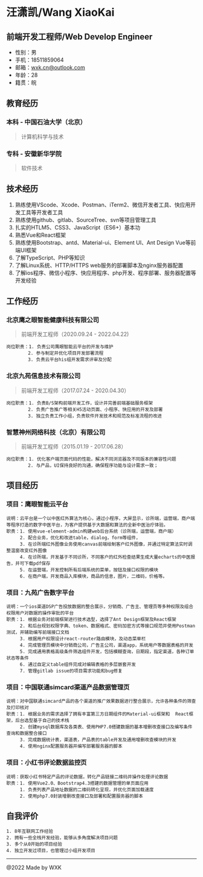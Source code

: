 # 汪潇凯/Wang XiaoKai

## 前端开发工程师/Web Develop Engineer

- 性别：男
- 手机：18511859064
- 邮箱：wxk.cn@outlook.com
- 年龄：28
- 籍贯：皖

## 教育经历

### 本科 - 中国石油大学（北京）

> 计算机科学与技术

### 专科 - 安徽新华学院

> 软件技术

## 技术经历

1. 熟练使用VScode、Xcode、Postman、iTerm2、微信开发者工具、快应用开发工具等开发者工具
2. 熟练使用github、gitlab、SourceTree、svn等项目管理工具
3. 扎实的HTLM5、CSS3、JavaScript（ES6+）基本功
4. 熟悉Vue和React框架
5. 熟练使用Bootstrap、antd、Material-ui、Element UI、Ant Design Vue等前端UI框架
6. 了解TypeScript、PHP等知识
7. 了解Linux系统、HTTP/HTTPS web服务的部署脚本及nginx服务器配置
8. 了解ios程序、微信小程序、快应用程序、php开发、程序部署、服务器配置等开发经验

## 工作经历

### 北京鹰之眼智能健康科技有限公司

> 前端开发工程师（2020.09.24 - 2022.04.22)

    岗位职责：1. 负责公司鹰眼智能云平台的开发与维护 
            2. 参与制定并优化项目开发部署流程
            3. 负责云平台his组开发需求评审及分配

### 北京九苑信息技术有限公司

> 前端开发工程师（2017.07.24 - 2020.04.30）

    岗位职责：1. 负责B/S架构前端开发工作，设计并完善前端基础服务框架
            2. 负责广告推广等相关H5活动页面、小程序、快应用的开发及部署
            3. 独立负责工作小组，负责软件开发技术和规范及标准流程的改进

### 智慧神州网络科技（北京）有限公司

> 前端开发工程师（2015.01.19 - 2017.06.28）

    岗位职责：1. 优化客户端页面代码的性能，解决不同浏览器及不同版本的兼容性问题
            2. 与产品，UI保持良好的沟通，确保程序功能与设计需求一致；

## 项目经历

### 项目：鹰眼智能云平台

    说明：云平台是一个以中医红外算法为核心，通过小程序，大屏显示，诊所端，运营端，商户端等程序打造的数字中医平台，为客户提供基于大数据和算法的全新中医治疗体验。 
    职责：1. 使用vue-element-admin构建web后台系统（诊所端，运营端，商户端） 
         2. 配合业务，优化和改进table，dialog，form等组件， 
         3. 在诊所端红外图像业务使用canvas前端绘制客户红外图像，并通过特定算法实时调整温窗改变红外图像 
         4. 在诊所端，开发基于不同诊所，不同客户的红外检查结果生成大量echarts的中医报告，并可下载pdf保存 
         5. 在运营端，开发控制所有后端系统的菜单，按钮及接口权限的模块 
         6. 在商户端，开发商品入库模块，商品的信息，图片，二维码，价格等。 

### 项目：九苑广告数字平台

    说明：一个ios渠道DSP广告投放数据的整合展示，分销商、广告主、管理员等多种权限及组合权限用户对数据的操作审批的平台
    职责：1. 根据业务对前端框架进行技术选型，选择了Ant Design框架及React框架
         2. 和后台规划权限字典、token、数据格式、密码加密方式等接口规范并使用Postman测试，并辅助编写前端接口文档
         3. 根据用户权限设计react-router路由模块，及动态菜单栏
         4. 完成管理员模块中分销商公司，广告主公司，渠道app，系统用户等数据表格的开发
         5. 完成通用表格高级条件筛选组件开发，包括模糊查询，日期段，指定渠道，各种订单状态等条件
         6. 通过自定义table组件完成对编辑表格的多层嵌套开发
         7. 管理gitlab issue的项目需求功能和bug修复

### 项目：中国联通simcard渠道产品数据管理页

    说明：对中国联通simcard产品的各个渠道的推广效果数据进行整合展示，允许各种条件的筛查及打印核对
    职责：1. 根据业务的需求选择了拥有丰富第三方日期组件的Material-ui框架和  React框架，后台选型基于自己的技术栈
         2. 创建mysql数据库及各类表、使用PHP7.0搭建数据的基本增删改查接口及编写条件查询和数据整合接口
         3. 完成数据统计表，渠道表，产品表的table开发及通用增删改查模块的开发
         4. 使用nginx配置服务器并编写部署服务器的脚本

### 项目：小红书评论数据监控页

    说明：获取小红书特定产品的评论数据，转化产品链接二维码并操作处理评论数据
    职责：1. 使用Vue2.0、Bootstrap4.3搭建的数据管理的单页面应用
         1. 负责列表产品地址数据的二维码转化呈现，并优化页面加载速度
         2. 使用php7.0封装增删改查接口及部署和配置服务器的脚本

## 自我评价

    1. 8年互联网工作经验
    2. 拥有一些全栈开发经验，能够从多角度解决项目问题
    3. 多个从0开始的项目经验
    4. 独立开发过项目，也管理过小组开发项目

---
@2022 Made by WXK
